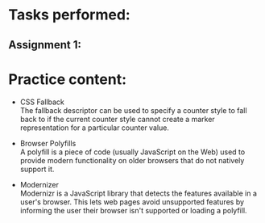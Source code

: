 # Tasks performed:
## Assignment 1: 

  <!-- `````` -->

# Practice content:

- CSS Fallback <br>
  The fallback descriptor can be used to specify a counter style to fall back to if the current counter style cannot create a marker representation for a particular counter value.

- Browser Polyfills <br>
  A polyfill is a piece of code (usually JavaScript on the Web) used to provide modern functionality on older browsers that do not natively support it.

- Modernizer <br>
  Modernizr is a JavaScript library that detects the features available in a user's browser. This lets web pages avoid unsupported features by informing the user their browser isn't supported or loading a polyfill.